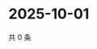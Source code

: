# 2025-10-01

共 0 条

<!-- BEGIN ZHIHUVIDEO -->
<!-- 最后更新时间 Wed Oct 01 2025 03:08:57 GMT+0800 (China Standard Time) -->

<!-- END ZHIHUVIDEO -->
